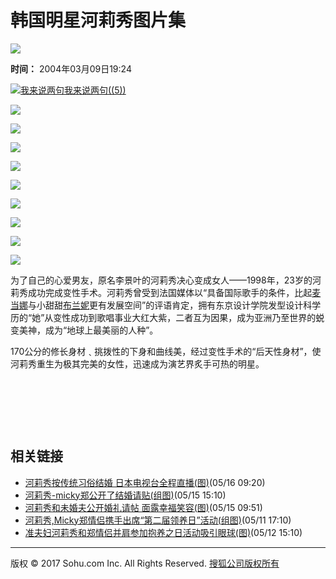 # 韩国明星河莉秀图片集

![](https://images.sohu.com/ccc.gif)

**时间：** 2004年03月09日19:24

[![我来说两句](https://news.sohu.com/images/lb.gif)我来说两句((5))](https://comment2.news.sohu.com/viewcomments.action?id=219364965)

[![](https://photo.sohu.com/2004/03/09/49/Img219364966.jpg)](https://yule.sohu.com/2004/03/09/48/article219364866.shtml)

[![](https://photo.sohu.com/2004/03/09/49/Img219364969.jpg)](https://yule.sohu.com/2004/03/09/48/article219364864.shtml)

[![](https://photo.sohu.com/2004/03/09/49/Img219364970.jpg)](https://yule.sohu.com/2004/03/09/48/article219364859.shtml)

[![](https://photo.sohu.com/2004/03/09/49/Img219364973.jpg)](https://yule.sohu.com/2004/03/09/48/article219364855.shtml)

[![](https://photo.sohu.com/2004/03/09/49/Img219364976.jpg)](https://yule.sohu.com/2004/03/09/48/article219364851.shtml)

[![](https://photo.sohu.com/2004/03/09/49/Img219364979.jpg)](https://yule.sohu.com/2004/03/09/48/article219364848.shtml)

[![](https://photo.sohu.com/2004/03/09/49/Img219364982.jpg)](https://yule.sohu.com/2004/03/09/48/article219364844.shtml)

[![](https://photo.sohu.com/2004/03/09/49/Img219364985.jpg)](https://yule.sohu.com/2004/03/09/48/article219364839.shtml)

[![](https://photo.sohu.com/2004/03/09/49/Img219364987.jpg)](https://yule.sohu.com/2004/03/09/48/article219364834.shtml)

为了自己的心爱男友，原名李景叶的河莉秀决心变成女人——1998年，23岁的河莉秀成功完成变性手术。河莉秀曾受到法国媒体以“具备国际歌手的条件，比起[麦当娜](https://yule.sohu.com/7/0903/62/column213086299.shtml)与小甜甜[布兰妮](https://yule.sohu.com/7/0903/64/column213086440.shtml)更有发展空间”的评语肯定，拥有东京设计学院发型设计科学历的“她”从变性成功到歌唱事业大红大紫，二者互为因果，成为亚洲乃至世界的蜕变美神，成为“地球上最美丽的人种”。

170公分的修长身材﹑挑拨性的下身和曲线美，经过变性手术的“后天性身材”，使河莉秀重生为极其完美的女性，迅速成为演艺界炙手可热的明星。

 

 

 
## 相关链接

- [河莉秀按传统习俗结婚 日本电视台全程直播(图)](https://yule.sohu.com/20070516/n250044273.shtml)(05/16 09:20)
- [河莉秀-micky郑公开了结婚请贴(组图)](https://yule.sohu.com/20070515/n250032299.shtml)(05/15 15:10)
- [河莉秀和未婚夫公开婚礼请帖 面露幸福笑容(图)](https://yule.sohu.com/20070515/n250023604.shtml)(05/15 09:51)
- [河莉秀,Micky郑情侣携手出席“第二届领养日”活动(组图)](https://yule.sohu.com/20070511/n249972801.shtml)(05/11 17:10)
- [准夫妇河莉秀和郑情侣并肩参加抱养之日活动吸引眼球(图)](https://yule.sohu.com/20070512/n249981546.shtml)(05/12 15:10)

---

版权 © 2017 Sohu.com Inc. All Rights Reserved. [搜狐公司版权所有](https://corp.sohu.com/s2007/copyright/)
<!-- tcd_original_link https://yule.sohu.com/2004/03/09/49/article219364965.shtml -->
